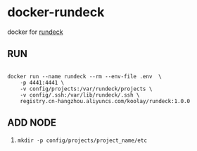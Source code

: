 # docker-rundeck

docker for [rundeck](https://github.com/rundeck/rundeck)

## RUN

```

docker run --name rundeck --rm --env-file .env  \
    -p 4441:4441 \
    -v config/projects:/var/rundeck/projects \
    -v config/.ssh:/var/lib/rundeck/.ssh \
    registry.cn-hangzhou.aliyuncs.com/koolay/rundeck:1.0.0

```

## ADD NODE

1. `mkdir -p config/projects/project_name/etc`
